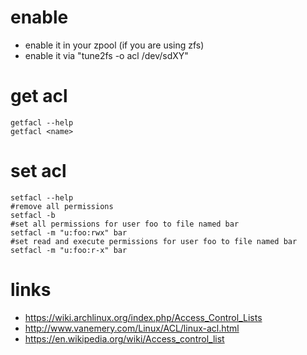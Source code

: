 # enable

* enable it in your zpool (if you are using zfs)
* enable it via "tune2fs -o acl /dev/sdXY"

# get acl

```
getfacl --help
getfacl <name>
```

# set acl

```
setfacl --help
#remove all permissions
setfacl -b
#set all permissions for user foo to file named bar
setfacl -m "u:foo:rwx" bar
#set read and execute permissions for user foo to file named bar
setfacl -m "u:foo:r-x" bar

```

# links

* https://wiki.archlinux.org/index.php/Access_Control_Lists
* http://www.vanemery.com/Linux/ACL/linux-acl.html
* https://en.wikipedia.org/wiki/Access_control_list
